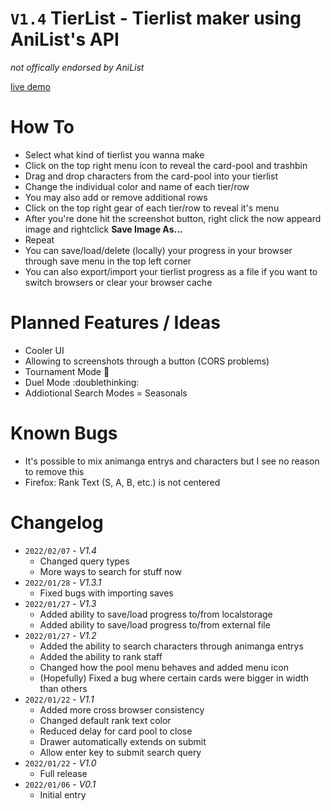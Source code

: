 # `V1.4` TierList - Tierlist maker using AniList's API

_not offically endorsed by AniList_

[live demo](https://anzuftnw.github.io/live-demo/tl/)

# How To

- Select what kind of tierlist you wanna make
- Click on the top right menu icon to reveal the card-pool and trashbin
- Drag and drop characters from the card-pool into your tierlist
- Change the individual color and name of each tier/row
- You may also add or remove additional rows
- Click on the top right gear of each tier/row to reveal it's menu
- After you're done hit the screenshot button, right click the now appeard image and rightclick **Save Image As...**
- Repeat
- You can save/load/delete (locally) your progress in your browser through save menu in the top left corner
- You can also export/import your tierlist progress as a file if you want to switch browsers or clear your browser cache

# Planned Features / Ideas

- Cooler UI
- Allowing to screenshots through a button (CORS problems)
- Tournament Mode :thinking:
- Duel Mode :doublethinking:
- Addiotional Search Modes = Seasonals

# Known Bugs

- It's possible to mix animanga entrys and characters but I see no reason to remove this
- Firefox: Rank Text (S, A, B, etc.) is not centered

# Changelog

- `2022/02/07` - _V1.4_
  - Changed query types
  - More ways to search for stuff now
- `2022/01/28` - _V1.3.1_
  - Fixed bugs with importing saves
- `2022/01/27` - _V1.3_
  - Added ability to save/load progress to/from localstorage
  - Added ability to save/load progress to/from external file
- `2022/01/27` - _V1.2_
  - Added the ability to search characters through animanga entrys
  - Added the ability to rank staff
  - Changed how the pool menu behaves and added menu icon
  - (Hopefully) Fixed a bug where certain cards were bigger in width than others
- `2022/01/22` - _V1.1_
  - Added more cross browser consistency
  - Changed default rank text color
  - Reduced delay for card pool to close
  - Drawer automatically extends on submit
  - Allow enter key to submit search query
- `2022/01/22` - _V1.0_
  - Full release
- `2022/01/06` - _V0.1_
  - Initial entry
